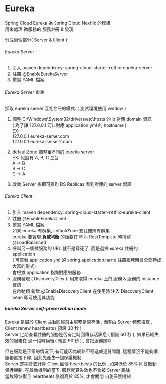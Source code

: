 # Eureka

Spring Cloud Eureka 為 Spring Cloud Nexflix 的模組 <br>
用來處理 微服務的 服務註冊 & 發現 <br>

分成兩個部分( Server & Client ):

###### Eureka Server

1. 引入 maven dependency: spring-cloud-starter-netflix-eureka-server
2. 註冊 @EnableEurekaServer
3. 撰寫 YAML 檔案
	
###### Eureka Server 群集 
採取 eureka server 互相註冊的模式: ( 測試環境使用 window )

1. 調整 C:\Windows\System32\drivers\etc\hosts 的 ip 對應 domain 資訊 <br>
( 為了讓 127.0.0.1 可以對應 application.yml 的 hostname ) <br>
EX: <br>
 127.0.0.1 eureka-server.com <br>
 127.0.0.1 eureka-server2.com <br>
	   
2. defaultZone 調整至不同的 eureka server <br>
	   EX: 假設有 A, B, C 三台 <br>
	       A -> B <br>
	       B -> C <br>
	       C -> A <br>
3. 啟動 Server 後即可看到 DS Replicas 看到對應的 server 資訊       

###### Eureka Client
1. 引入 maven dependency: spring-cloud-starter-netflix-eureka-client <br>
2. 註冊 @EnableEurekaClient <br>
3. 撰寫 YAML 檔案 <br>
  如果 eureka 有群集, defaultZone 要註冊所有群集 <br>
  eureka 要實現 **負載均衡** 的話要在 呼叫 RestTemplate 時撰寫 @LoadBalanced <br>
4. 呼叫另一個微服務的 URL 就不是寫死了, 而是選擇 eureka 註冊的 application <br>
   ( 可查看 application.yml 的 spring.application.name 註冊服務時會全部轉成大寫的形式) <br>
   會根據 application 指向對應的服務
5. 服務發現 ( DiscoveryCliey ): 用來取得 eureka 上的 服務 & 服務的 instance 資訊 <br>
   在啟動類 新增 @EnableDiscoveryClient
   在使用時 注入 DiscoveryClient bean 即可使用其功能

##### Eureka Server self-preservation mode
Eureka 是屬於 Client 主動回報自主服務是否存活 , 而非由 Server 頻繁檢查 , Client renew heartbests ( 預設 30 秒 )  <br>
Server 定期查看註冊的服務是否有定時回傳存活訊息 ( 預設 60 秒 ), 如果已經失效的服務在 過一段時候後 ( 預設 90 秒 ) , 會把服務踢除 <br>

但在服務是正常的情況下, 有可能因為網路不穩造成連線問題 ,這種情況不能夠讓服務直接下線, 因此先產生一個保護機制: <br>
Server 定期會去計算 Client 回傳 heartbests 的比例 , 如果低於 85% 則會啟動 保護機制, 在啟動機制的當下, 服務就算失效也不會被 Server 踢除<br>
當故障恢復且 heartbeats 恢復高於 85%, 才會關閉 自我保護機制 <br>






